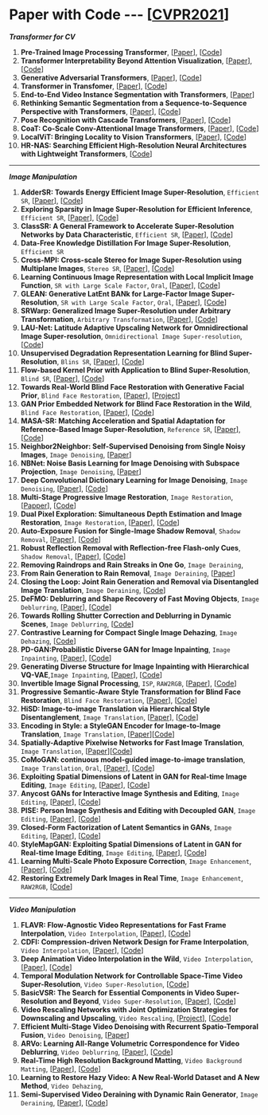 # Paper with Code --- [[CVPR2021](http://cvpr2021.thecvf.com/)]

***Transformer for CV***
1. **Pre-Trained Image Processing Transformer**, [[Paper](https://arxiv.org/pdf/2012.00364.pdf)], [[Code]()]
2. **Transformer Interpretability Beyond Attention Visualization**, [[Paper](https://arxiv.org/pdf/2012.09838.pdf)], [[Code](https://github.com/hila-chefer/Transformer-Explainability)]
3. **Generative Adversarial Transformers**, [[Paper](https://arxiv.org/pdf/2103.01209.pdf)], [[Code](https://github.com/dorarad/gansformer)]
4. **Transformer in Transfomer**, [[Paper](https://arxiv.org/abs/2103.00112)], [[Code](https://github.com/huawei-noah/noah-research/tree/master/TNT)]
5. **End-to-End Video Instance Segmentation with Transformers**, [[Paper](https://arxiv.org/abs/2011.14503)]
6. **Rethinking Semantic Segmentation from a Sequence-to-Sequence Perspective with Transformers**, [[Paper](https://arxiv.org/abs/2012.15840)], [[Code](https://github.com/fudan-zvg/SETR)]
7. **Pose Recognition with Cascade Transformers**, [[Paper](https://arxiv.org/pdf/2104.06976.pdf)], [[Code](https://github.com/mlpc-ucsd/PRTR)]
8. **CoaT: Co-Scale Conv-Attentional Image Transformers**, [[Paper](https://arxiv.org/pdf/2104.06399.pdf)], [[Code](https://github.com/mlpc-ucsd/CoaT)]
9. **LocalViT: Bringing Locality to Vision Transformers**, [[Paper](https://arxiv.org/pdf/2104.05707.pdf)], [[Code](https://github.com/ofsoundof/LocalViT)]
10. **HR-NAS: Searching Efficient High-Resolution Neural Architectures with Lightweight Transformers**, [[Code](https://github.com/dingmyu/HR-NAS)]

- - -
***Image Manipulation***
1. **AdderSR: Towards Energy Efficient Image Super-Resolution**, `Efficient SR`, [[Paper](https://arxiv.org/pdf/2009.08891.pdf)], [[Code](https://github.com/huawei-noah/AdderNet)]
2. **Exploring Sparsity in Image Super-Resolution for Efficient Inference**, `Efficient SR`, [[Paper](https://arxiv.org/abs/2006.09603)], [[Code](https://github.com/LongguangWang/SMSR)]
3. **ClassSR: A General Framework to Accelerate Super-Resolution Networks by Data Characteristic**, `Efficient SR`, [[Paper](https://arxiv.org/pdf/2103.04039.pdf)], [[Code](https://github.com/Xiangtaokong/ClassSR)]
4. **Data-Free Knowledge Distillation For Image Super-Resolution**, `Efficient SR`
5. **Cross-MPI: Cross-scale Stereo for Image Super-Resolution using Multiplane Images**, `Stereo SR`, [[Paper](https://arxiv.org/abs/2011.14631)], [[Code](http://www.liuyebin.com/crossMPI/crossMPI.html)]
6. **Learning Continuous Image Representation with Local Implicit Image Function**, `SR with Large Scale Factor`, `Oral`, [[Paper](https://arxiv.org/abs/2012.09161)], [[Code](https://github.com/yinboc/liif)]
7. **GLEAN: Generative LatEnt BANk for Large-Factor Image Super-Resolution**, `SR with Large Scale Factor`, `Oral`, [[Paper](https://ckkelvinchan.github.io/papers/glean.pdf)], [[Code](https://ckkelvinchan.github.io/projects/GLEAN/)]
8. **SRWarp: Generalized Image Super-Resolution under Arbitrary Transformation**, `Arbitrary Transformation`, [[Paper](https://arxiv.org/pdf/2104.10325.pdf)], [[Code](https://github.com/sanghyun-son/pysrwarp)]
9. **LAU-Net: Latitude Adaptive Upscaling Network for Omnidirectional Image Super-resolution**, `Omnidirectional Image Super-resolution`, [[Code](https://github.com/wangh-allen/LAU-Net)]
10. **Unsupervised Degradation Representation Learning for Blind Super-Resolution**, `Blins SR`, [[Paper](https://arxiv.org/pdf/2104.00416.pdf)], [[Code](https://github.com/LongguangWang/DASR)]
11. **Flow-based Kernel Prior with Application to Blind Super-Resolution**, `Blind SR`, [[Paper](https://arxiv.org/abs/2103.15977)], [[Code](https://github.com/JingyunLiang/FKP)]
12. **Towards Real-World Blind Face Restoration with Generative Facial Prior**, `Blind Face Restoration`, [[Paper](https://arxiv.org/abs/2101.04061)], [[Project](https://xinntao.github.io/projects/gfpgan)]
13. **GAN Prior Embedded Network for Blind Face Restoration in the Wild**, `Blind Face Restoration`, [[Paper](http://www4.comp.polyu.edu.hk/~cslzhang/paper/GPEN-cvpr21-final.pdf)], [[Code](https://github.com/yangxy/GPEN)]
14. **MASA-SR: Matching Acceleration and Spatial Adaptation for Reference-Based Image Super-Resolution**, `Reference SR`, [[Paper](https://jiaya.me/papers/masasr_cvpr21.pdf)], [[Code](https://github.com/Jia-Research-Lab/MASA-SR)]
15. **Neighbor2Neighbor: Self-Supervised Denoising from Single Noisy Images**, `Image Denoising`, [[Paper](https://arxiv.org/abs/2101.02824)]
16. **NBNet: Noise Basis Learning for Image Denoising with Subspace Projection**, `Image Denoising`, [[Paper](https://arxiv.org/abs/2012.15028)]
17. **Deep Convolutional Dictionary Learning for Image Denoising**, `Image Denoising`, [[Paper](https://www4.comp.polyu.edu.hk/~cslzhang/paper/DCDicL-cvpr21-final.pdf)], [[Code](https://github.com/natezhenghy/DCDicL_denoising)]
18. **Multi-Stage Progressive Image Restoration**, `Image Restoration`, [[Papper](https://arxiv.org/abs/2102.02808)], [[Code](https://github.com/swz30/MPRNet)]
19. **Dual Pixel Exploration: Simultaneous Depth Estimation and Image Restoration**, `Image Restoration`, [[Paper](https://arxiv.org/pdf/2012.00301.pdf)], [[Code](https://github.com/panpanfei/Dual-Pixel-Exploration-Simultaneous-Depth-Estimation-and-Image-Restoration)]
20. **Auto-Exposure Fusion for Single-Image Shadow Removal**, `Shadow Removal`, [[Paper](https://arxiv.org/abs/2103.01255)], [[Code](https://github.com/tsingqguo/exposure-fusion-shadow-removal)]
21. **Robust Reflection Removal with Reflection-free Flash-only Cues**, `Shadow Removal`, [[Paper](https://arxiv.org/pdf/2103.04273.pdf)], [[Code](https://github.com/ChenyangLEI/flash-reflection-removal)]
22. **Removing Raindrops and Rain Streaks in One Go**, `Image Deraining`,
23. **From Rain Generation to Rain Removal**, `Image Deraining`, [[Paper](https://arxiv.org/abs/2008.03580)]
24. **Closing the Loop: Joint Rain Generation and Removal via Disentangled Image Translation**, `Image Deraining`, [[Code](https://github.com/guyii54/JRGR)]
25. **DeFMO: Deblurring and Shape Recovery of Fast Moving Objects**, `Image Deblurring`, [[Paper](https://arxiv.org/abs/2012.00595)], [[Code](https://github.com/rozumden/DeFMO)]
26. **Towards Rolling Shutter Correction and Deblurring in Dynamic Scenes**, `Image Deblurring`, [[Code](https://github.com/zzh-tech/RSCD)]
27. **Contrastive Learning for Compact Single Image Dehazing**, `Image Dehazing`, [[Code](https://github.com/GlassyWu/AECR-Net)]
28. **PD-GAN:Probabilistic Diverse GAN for Image Inpainting**, `Image Inpainting`,  [[Paper]()], [[Code](https://github.com/KumapowerLIU/PD-GAN)]
29. **Generating Diverse Structure for Image Inpainting with Hierarchical VQ-VAE**,`Image Inpainting`, [[Paper](https://arxiv.org/abs/2103.10022)], [[Code](https://github.com/USTC-JialunPeng/Diverse-Structure-Inpainting)]
30. **Invertible Image Signal Processing**, `ISP`, `RAW2RGB`, [[Paper](https://arxiv.org/pdf/2103.15061.pdf)], [[Code](https://github.com/yzxing87/Invertible-ISP)]
31. **Progressive Semantic-Aware Style Transformation for Blind Face Restoration**, `Blind Face Restoration`, [[Paper](https://arxiv.org/pdf/2009.08709.pdf)], [[Code](https://github.com/chaofengc/PSFRGAN)]
32. **HiSD: Image-to-image Translation via Hierarchical Style Disentanglement**, `Image Translation`, [[Paper](https://arxiv.org/abs/2103.01456)], [[Code](https://github.com/imlixinyang/HiSD)]
33. **Encoding in Style: a StyleGAN Encoder for Image-to-Image Translation**, `Image Translation`, [[Paper](https://arxiv.org/abs/2008.00951)][[Code](https://github.com/eladrich/pixel2style2pixel)]
34. **Spatially-Adaptive Pixelwise Networks for Fast Image Translation**, `Image Translation`, [[Paper](https://arxiv.org/abs/2012.02992)][[Code](https://tamarott.github.io/ASAPNet_web/)]
35. **CoMoGAN: continuous model-guided image-to-image translation**, `Image Translation`, `Oral`, [[Paper](https://arxiv.org/abs/2103.06879)], [[Code](https://github.com/cv-rits/CoMoGAN)]
36. **Exploiting Spatial Dimensions of Latent in GAN for Real-time Image Editing**, `Image Editing`, [[Paper]()], [[Code]()]
37. **Anycost GANs for Interactive Image Synthesis and Editing**, `Image Editing`, [[Paper](https://arxiv.org/abs/2103.03243)], [[Code](https://github.com/mit-han-lab/anycost-gan)]
38. **PISE: Person Image Synthesis and Editing with Decoupled GAN**, `Image Editing`, [[Paper](https://arxiv.org/abs/2103.04023)], [[Code](https://github.com/Zhangjinso/PISE)]
39. **Closed-Form Factorization of Latent Semantics in GANs**, `Image Editing`, [[Paper](https://arxiv.org/pdf/2007.06600.pdf)], [[Code](https://github.com/genforce/sefa)]
40. **StyleMapGAN: Exploiting Spatial Dimensions of Latent in GAN for Real-time Image Editing**, `Image Editing`, [[Paper](https://arxiv.org/pdf/2104.14754.pdf)], [[Code](https://github.com/naver-ai/StyleMapGAN)]
41. **Learning Multi-Scale Photo Exposure Correction**, `Image Enhancement`, [[Paper](https://arxiv.org/pdf/2003.11596.pdf)], [[Code](https://github.com/mahmoudnafifi/Exposure_Correction)]
42. **Restoring Extremely Dark Images in Real Time**, `Image Enhancement`, `RAW2RGB`, [[Code](https://github.com/MohitLamba94/Restoring-Extremely-Dark-Images-In-Real-Time)]

---
***Video Manipulation***
1. **FLAVR: Flow-Agnostic Video Representations for Fast Frame Interpolation**, `Video Interpolation`, [[Paper](https://arxiv.org/abs/2012.08512)], [[Code](https://tarun005.github.io/FLAVR/)]
2. **CDFI: Compression-driven Network Design for Frame Interpolation**, `Video Interpolation`, [[Paper](https://arxiv.org/abs/2103.10559)], [[Code](https://github.com/tding1/Compression-Driven-Frame-Interpolation)]
3. **Deep Animation Video Interpolation in the Wild**, `Video Interpolation`, [[Paper]()], [[Code](https://github.com/lisiyao21/AnimeInterp)]
4. **Temporal Modulation Network for Controllable Space-Time Video Super-Resolution**, `Video Super-Resolution`, [[Code](https://github.com/CS-GangXu/TMNet)]
5. **BasicVSR: The Search for Essential Components in Video Super-Resolution and Beyond**, `Video Super-Resolution`, [[Paper](https://ckkelvinchan.github.io/projects/BasicVSR/)], [[Code](https://github.com/ckkelvinchan/BasicVSR-IconVSR)]
6. **Video Rescaling Networks with Joint Optimization Strategies for Downscaling and Upscaling**, `Video Rescaling`, [[Project](https://ding3820.github.io/MIMO-VRN/)], [[Code](https://github.com/ding3820/MIMO-VRN)]
7. **Efficient Multi-Stage Video Denoising with Recurrent Spatio-Temporal Fusion**, `Video Denoising`, [[Paper](https://arxiv.org/pdf/2103.05407.pdf)]
8. **ARVo: Learning All-Range Volumetric Correspondence for Video Deblurring**, `Video Deblurring`, [[Paper](https://arxiv.org/pdf/2103.04260.pdf)], [[Code]()]
9. **Real-Time High Resolution Background Matting**, `Video Background Matting`, [[Paper](https://arxiv.org/abs/2012.07810)], [[Code](https://github.com/PeterL1n/BackgroundMattingV2)]
10. **Learning to Restore Hazy Video: A New Real-World Dataset and A New Method**, `Video Dehazing`,
11. **Semi-Supervised Video Deraining with Dynamic Rain Generator**, `Image Deraining`, [[Paper](https://arxiv.org/abs/2103.07939)], [[Code](https://github.com/zsyOAOA/S2VD)]
